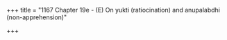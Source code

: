 +++
title = "1167 Chapter 19e - (E) On yukti (ratiocination) and anupalabdhi (non-apprehension)"

+++



